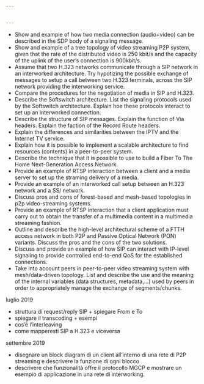 ```yaml
---


---
```


<ul>
<li>Show and example of how two media connection (audio+video) can be described in the SDP body of a signaling message.</li>
<li>Show and example of a tree topology of video streaming P2P system, given that the rate of the distributed video is 250 kbit/s and the capacity of the uplink of the user’s connection is 900kbit/s.</li>
<li>Assume that two H.323 networks communicate through a SIP network in an interworked architecture. Try hypotizing the possible exchange of messages to setup a call between two H.323 terminals, across the SIP network providing the interworking service.</li>
<li>Compare the procedures for the negotiation of media in SIP and H.323.</li>
<li>Describe the Softswitch architecture. List the signaling protocols used by the Softswitch architecture. Explain hoe these protocols interact to set up an interworked connection.</li>
<li>Describe the structure of SIP messages. Explain the function of Via headers. Explain the faction of the Record Route headers.</li>
<li>Explain the differences and similarities between the IPTV and the Internet TV service.</li>
<li>Explain how it is possible to implement a scalable architecture to find resources (contents) in a peer-to-peer system.</li>
<li>Describe the technique that it is possible to use to build a Fiber To The Home Next-Generation Access Network.</li>
<li>Provide an example of RTSP interaction between a client and a media server to set up the straming delivery of a media.</li>
<li>Provide an example of an interworked call setup between an H.323 network and a SS/ network.</li>
<li>Discuss pros and cons of forest-based and mesh-based topologies in p2p video-streaming systems.</li>
<li>Provide an example of RTSP interaction that a client application must carry out to obtain the transfer of a multimedia content in a multimedia streaming fashion.</li>
<li>Outline and describe the high-level architectural scheme of a FTTH access network in both P2P and Passive Optical Network (PON) variants. Discuss the pros and the cons of the two solutions.</li>
<li>Discuss and provide an example of how SIP can interact with IP-level signaling to provide controlled end-to-end QoS for the established connections.</li>
<li>Take into account peers in peer-to-peer video streaming system with mesh/data-driven topology. List and describe the use and the meaning of the internal variables (data structures, metadata,…) used by peers in order to appropriately manage the exchange of segments/chunks.</li>
</ul>
<p>luglio 2019</p>
<ul>
<li>struttura di request/reply SIP + spiegare From e To</li>
<li>spiegare il transcoding + esempi</li>
<li>cos’è l’interleaving</li>
<li>come mapperesti SIP a H.323 e viceversa</li>
</ul>
<p>settembre 2019</p>
<ul>
<li>disegnare un block diagram di un client all’interno di una rete di P2P streaming e descrivere la funzione di ogni blocco</li>
<li>descrivere che funzionalità offre il protocollo MGCP e mostrare un esempio di applicazione in una rete di interworking.</li>
</ul>

